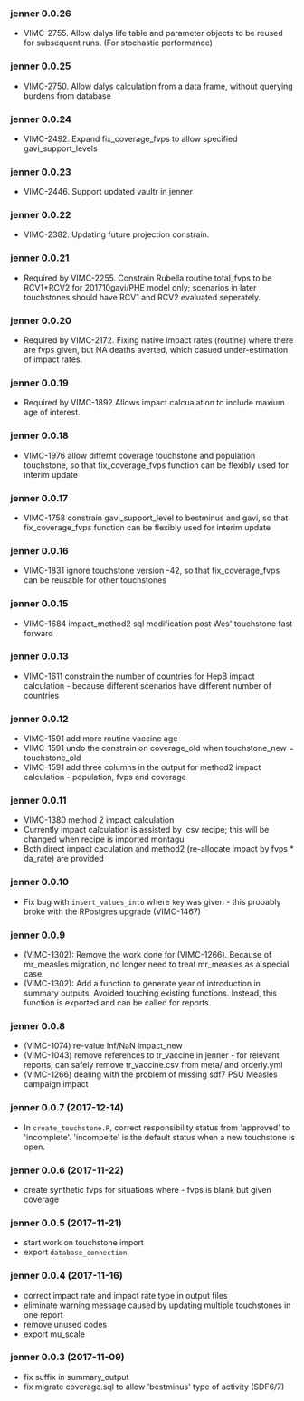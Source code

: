 ### jenner 0.0.26
 * VIMC-2755. Allow dalys life table and parameter objects to be reused for subsequent runs. (For stochastic performance)

### jenner 0.0.25
 * VIMC-2750. Allow dalys calculation from a data frame, without querying burdens from database

### jenner 0.0.24
 * VIMC-2492. Expand fix_coverage_fvps to allow specified gavi_support_levels

### jenner 0.0.23
 * VIMC-2446. Support updated vaultr in jenner 

### jenner 0.0.22
 * VIMC-2382. Updating future projection constrain.

### jenner 0.0.21
 * Required by VIMC-2255. Constrain Rubella routine total_fvps to be RCV1+RCV2 for 201710gavi/PHE model only; scenarios in later touchstones should have RCV1 and RCV2 evaluated seperately.
 
### jenner 0.0.20
 * Required by VIMC-2172. Fixing native impact rates (routine) where there are fvps given, but NA deaths averted, which casued under-estimation of impact rates.
 
### jenner 0.0.19
 * Required by VIMC-1892.Allows impact calcualation to include maxium age of interest.
 
### jenner 0.0.18
 * VIMC-1976 allow differnt coverage touchstone and population touchstone, so that fix_coverage_fvps function can be flexibly used for interim update
 
### jenner 0.0.17
 * VIMC-1758 constrain gavi_support_level to bestminus and gavi, so that fix_coverage_fvps function can be flexibly used for interim update

### jenner 0.0.16
 * VIMC-1831 ignore touchstone version -42, so that fix_coverage_fvps can be reusable for other touchstones
 
### jenner 0.0.15
 * VIMC-1684 impact_method2 sql modification post Wes' touchstone fast forward

### jenner 0.0.13
 * VIMC-1611 constrain the number of countries for HepB impact calculation - because different scenarios have different number of countries 

### jenner 0.0.12
 * VIMC-1591 add more routine vaccine age 
 * VIMC-1591 undo the constrain on coverage_old when touchstone_new = touchstone_old
 * VIMC-1591 add three columns in the output for method2 impact calculation - population, fvps and coverage
 
### jenner 0.0.11
 * VIMC-1380 method 2 impact calculation  
 * Currently impact calculation is assisted by .csv recipe; this will be changed when recipe is imported montagu
 * Both direct impact caculation and method2 (re-allocate impact by fvps * da_rate) are provided

### jenner 0.0.10
 * Fix bug with `insert_values_into` where `key` was given - this probably broke with the RPostgres upgrade (VIMC-1467)

### jenner 0.0.9
 * (VIMC-1302): Remove the work done for (VIMC-1266). Because of mr_measles migration, no longer need to treat mr_measles as a special case.
 * (VIMC-1302): Add a function to generate year of introduction in summary outputs. Avoided touching existing functions. Instead, this function is exported and can be called for reports.
 
### jenner 0.0.8
 * (VIMC-1074) re-value Inf/NaN impact_new 
 * (VIMC-1043) remove references to tr_vaccine in jenner - for relevant reports, can safely remove tr_vaccine.csv from meta/ and orderly.yml
 * (VIMC-1266) dealing with the problem of missing sdf7 PSU Measles campaign impact
 
### jenner 0.0.7 (2017-12-14)
 * In `create_touchstone.R`, correct responsibility status from 'approved' to 'incomplete'. 'incompelte' is the default status when a new touchstone is open.

### jenner 0.0.6 (2017-11-22)
 * create synthetic fvps for situations where - fvps is blank but given coverage 

### jenner 0.0.5 (2017-11-21)
 * start work on touchstone import
 * export `database_connection`

### jenner 0.0.4 (2017-11-16)
 * correct impact rate and impact rate type in output files
 * eliminate warning message caused by updating multiple touchstones in one report
 * remove unused codes
 * export mu_scale

### jenner 0.0.3 (2017-11-09)
 * fix suffix in summary_output
 * fix migrate coverage.sql to allow 'bestminus' type of activity (SDF6/7)
